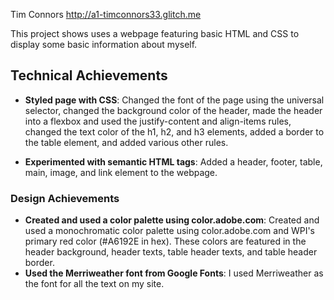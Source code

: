 Tim Connors
http://a1-timconnors33.glitch.me

This project shows uses a webpage featuring basic HTML and CSS
to display some basic information about myself.

## Technical Achievements
- **Styled page with CSS**: Changed the font of the page using
the universal selector, changed the background color of the
header, made the header into a flexbox and used the
justify-content and align-items rules, changed the text
color of the h1, h2, and h3 elements, added a border to
the table element, and added various other rules.

- **Experimented with semantic HTML tags**: Added a header, footer, table, main, image, and link element to the webpage.

### Design Achievements
- **Created and used a color palette using color.adobe.com**:
Created and used a monochromatic color palette using color.adobe.com and WPI's primary red color (#A6192E in hex). These colors are
featured in the header background, header texts, table header texts, and table header border.
- **Used the Merriweather font from Google Fonts**: I used Merriweather as the font for all the text on my site.

